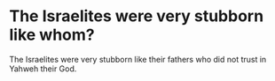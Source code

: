 # The Israelites were very stubborn like whom?

The Israelites were very stubborn like their fathers who did not trust in Yahweh their God.
